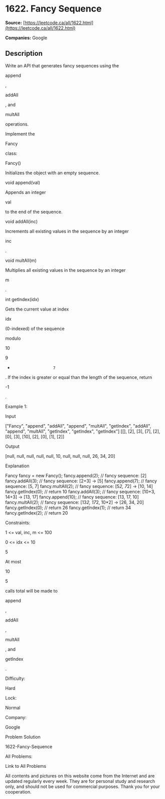 # 1622. Fancy Sequence

**Source:** [https://leetcode.ca/all/1622.html](https://leetcode.ca/all/1622.html)

**Companies:** Google

## Description

Write an API that generates fancy sequences using the

append

,

addAll

,
            and

multAll

operations.

Implement the

Fancy

class:

Fancy()

Initializes the object with an empty sequence.

void append(val)

Appends an integer

val

to the end of
                    the sequence.

void addAll(inc)

Increments all existing values in the sequence by
                    an integer

inc

.

void multAll(m)

Multiplies all existing values in the sequence by
                    an integer

m

.

int getIndex(idx)

Gets the current value at index

idx

(0-indexed) of the sequence

modulo

10

9

+
                        7

. If the index is greater or equal than the length of the sequence,
                    return

-1

.

Example 1:

Input

["Fancy", "append", "addAll", "append", "multAll", "getIndex", "addAll", "append", "multAll", "getIndex", "getIndex", "getIndex"]
[[], [2], [3], [7], [2], [0], [3], [10], [2], [0], [1], [2]]

Output

[null, null, null, null, null, 10, null, null, null, 26, 34, 20]

Explanation

Fancy fancy = new Fancy();
fancy.append(2);   // fancy sequence: [2]
fancy.addAll(3);   // fancy sequence: [2+3] -> [5]
fancy.append(7);   // fancy sequence: [5, 7]
fancy.multAll(2);  // fancy sequence: [5*2, 7*2] -> [10, 14]
fancy.getIndex(0); // return 10
fancy.addAll(3);   // fancy sequence: [10+3, 14+3] -> [13, 17]
fancy.append(10);  // fancy sequence: [13, 17, 10]
fancy.multAll(2);  // fancy sequence: [13*2, 17*2, 10*2] -> [26, 34, 20]
fancy.getIndex(0); // return 26
fancy.getIndex(1); // return 34
fancy.getIndex(2); // return 20

Constraints:

1 <= val, inc, m <= 100

0 <= idx <= 10

5

At most

10

5

calls total will be made to

append

,

addAll

,

multAll

, and

getIndex

.

Difficulty:

Hard

Lock:

Normal

Company:

Google

Problem Solution

1622-Fancy-Sequence

All Problems:

Link to All Problems

All contents and pictures on this website come from the Internet and are updated regularly every week. They are for personal study and research only, and should not be used for commercial purposes. Thank you for your cooperation.

